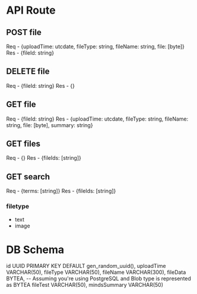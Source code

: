 # API Route

## POST file

Req - {uploadTime: utcdate, fileType: string, fileName: string, file: [byte]}
Res - {fileId: string}

## DELETE file

Req - {fileId: string}
Res - {}

## GET file

Req - {fileId: string}
Res - {uploadTime: utcdate, fileType: string, fileName: string, file: [byte], summary: string}

## GET files

Req - {}
Res - {fileIds: [string]}

## GET search

Req - {terms: [string]}
Res - {fileIds: [string]}

### filetype

- text
- image

# DB Schema
id UUID PRIMARY KEY DEFAULT gen_random_uuid(),
  uploadTime VARCHAR(50),
  fileType VARCHAR(50),
  fileName VARCHAR(300),
  fileData BYTEA, -- Assuming you're using PostgreSQL and Blob type is represented as BYTEA
  fileTest VARCHAR(50),
  mindsSummary VARCHAR(50)
